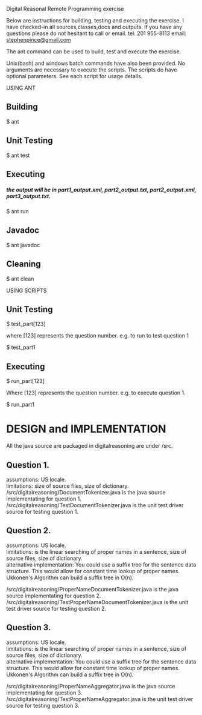 Digital Reasonal Remote Programming exercise

Below are instructions for building, testing and executing the exercise.
I have checked-in all sources,classes,docs and outputs.
If you have any questions please do not hesitant to call or email. 
tel: 201 955-8113
email: stephenpince@gmail.com


The ant command can be used to build, test and execute the exercise.

Unix(bash) and windows batch commands have also been provided. No arguments are
necessary to execute the scripts.  The scripts do have optional parameters. 
See each script for usage details.


USING ANT


Building
-------------------------------- 
$ ant


Unit Testing
-------------------------------- 
$ ant test


Executing
-------------------------------- 
##### the output will be in part1_output.xml, part2_output.txt, part2_output.xml, part3_output.txt.
$ ant run



Javadoc
-------------------------------- 
$ ant javadoc


Cleaning
-------------------------------- 
$ ant clean




USING SCRIPTS


Unit Testing
-------------------------------- 
$ test_part[123]

where [123] represents the question number. 
e.g. to run to test question 1

$ test_part1


Executing
-------------------------------- 
$ run_part[123]

Where [123] represents the question number. 
e.g. to execute question 1.

$ run_part1




DESIGN and IMPLEMENTATION
=============================================

All the java source are packaged in digitalreasoning are under <basedir>/src.

Question 1.
----------------------------------------------

assumptions: US locale.  
limitations: size of source files, size of dictionary.    
<basedir>/src/digitalreasoning/DocumentTokenizer.java is the java source implementating for question 1.
<basedir>/src/digitalreasoning/TestDocumentTokenizer.java is the unit test driver source for testing question 1.


Question 2.
----------------------------------------------

assumptions: US locale.  
limitations: is the linear searching of proper names in a sentence, size of source files, size of dictionary.   
alternative implementation: You could use a suffix tree for the sentence data structure. 
This would allow for constant time lookup of proper names. 
Ukkonen's Algorithm can build a suffix tree in O(n).

<basedir>/src/digitalreasoning/ProperNameDocumentTokenizer.java is the java source implementating for question 2.   
<basedir>/src/digitalreasoning/TestProperNameDocumentTokenizer.java is the unit test driver source for testing question 2.     


Question 3.
----------------------------------------------

assumptions: US locale.    
limitations: is the linear searching of proper names in a sentence, size of source files, size of dictionary.      
alternative implementation: You could use a suffix tree for the sentence data structure. 
This would allow for constant time lookup of proper names. 
Ukkonen's Algorithm can build a suffix tree in O(n).

<basedir>/src/digitalreasoning/ProperNameAggregator.java is the java source implementating for question 3.   
<basedir>/src/digitalreasoning/TestProperNameAggregator.java is the unit test driver source for testing question 3.  


